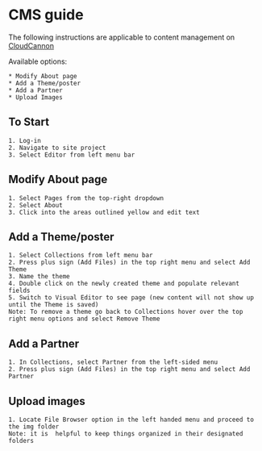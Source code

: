 # CMS guide

The following instructions are applicable to content management on [CloudCannon](https://cloudcannon.com/)



Available options:
	
	* Modify About page 
	* Add a Theme/poster
	* Add a Partner
	* Upload Images
	
## To Start
	1. Log-in
	2. Navigate to site project
	3. Select Editor from left menu bar

## Modify About page
	1. Select Pages from the top-right dropdown
	2. Select About
	3. Click into the areas outlined yellow and edit text
	
## Add a Theme/poster
	1. Select Collections from left menu bar
	2. Press plus sign (Add Files) in the top right menu and select Add Theme
	3. Name the theme
	4. Double click on the newly created theme and populate relevant fields
	5. Switch to Visual Editor to see page (new content will not show up until the Theme is saved)
	Note: To remove a theme go back to Collections hover over the top right menu options and select Remove Theme

## Add a Partner 
	1. In Collections, select Partner from the left-sided menu
	2. Press plus sign (Add Files) in the top right menu and select Add Partner	

## Upload images
	1. Locate File Browser option in the left handed menu and proceed to the img folder
	Note: it is  helpful to keep things organized in their designated folders
	






